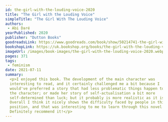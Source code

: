 ```yaml
---
id: the-girl-with-the-louding-voice-2020
title: "The Girl with the Louding Voice"
simpleTitle: "The Girl With The Louding Voice"
authors:
 - Abi Daré
yearPublished: 2020
publisher: "Dutton Books"
goodreadsLink: https://www.goodreads.com/book/show/50214741-the-girl-with-the-louding-voice
bookshopLink: https://uk.bookshop.org/books/the-girl-with-the-louding-voice-a-story-of-courage-that-will-win-over-your-heart-stylist/9781529359275
imageUrl: /images/book-images/the-girl-with-the-louding-voice-2020.webp
pages: 371
tags:
 - feminism
date: 2021-07-11
summary:
  <p>I enjoyed this book. The development of the main character was
  interesting to read, and it certainly challenged me a bit because I
  would've preferred a story that had less problematic things happen to
  the character; or made her story of self-actualisation a bit more
  self-determined than luck; but it probably is more realistic as it is.
  Overall I think it nicely shows the difficulty faced by people in this
  position, and that was interesting to me to learn through this novel.
  Definitely recommend it!</p>
---
```


